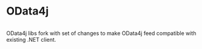 # OData4j

<a href="https://teamcity.jetbrains.com/viewType.html?buildTypeId=OData4j_Odata4jFor&branch_OData4j=nuget-feed&guest=1"><img src="https://teamcity.jetbrains.com/app/rest/builds/buildType:(id:OData4j_Odata4jFor),branch:(name:nuget-feed)/statusIcon.svg" alt=""/></a>

OData4j libs fork with set of changes to make OData4j feed compatible with existing .NET client.